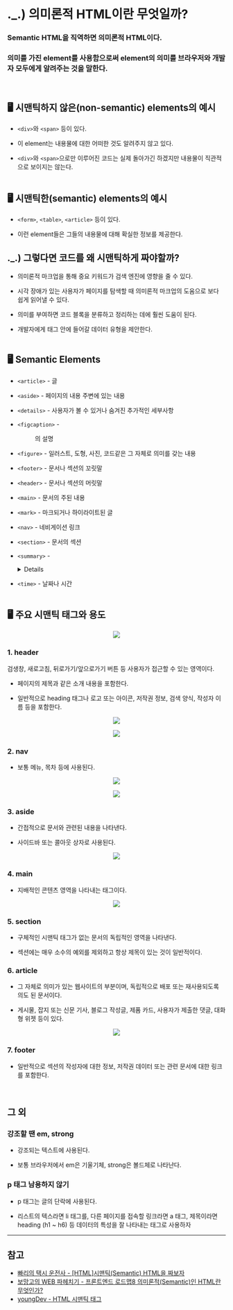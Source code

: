 # ._.) 의미론적 HTML이란 무엇일까?
### Semantic HTML을 직역하면 의미론적 HTML이다.
### 의미를 가진 element를 사용함으로써 element의 의미를 브라우저와 개발자 모두에게 알려주는 것을 말한다.
<br/>

## 🖥 시맨틱하지 않은(non-semantic) elements의 예시
* `<div>`와 `<span>` 등이 있다.

* 이 element는 내용물에 대한 어떠한 것도 알려주지 않고 있다.

* `<div>`와 `<span>`으로만 이루어진 코드는 실제 돌아가긴 하겠지만 내용물이 직관적으로 보이지는 않는다.
<br/><br/>

## 🖥 시맨틱한(semantic) elements의 예시
* `<form>`, `<table>`, `<article>` 등이 있다.

* 이런 element들은 그들의 내용물에 대해 확실한 정보를 제공한다.

## ._.) 그렇다면 코드를 왜 시맨틱하게 짜야할까?
* 의미론적 마크업을 통해 중요 키워드가 검색 엔진에 영향을 줄 수 있다.

* 시각 장애가 있는 사용자가 페이지를 탐색할 때 의미론적 마크업의 도움으로 보다 쉽게 읽어낼 수 있다.

* 의미를 부여하면 코드 블록을 분류하고 정리하는 데에 훨씬 도움이 된다.

* 개발자에게 태그 안에 들어갈 데이터 유형을 제안한다.
<br/><br/>

## 🖥 Semantic Elements
* `<article>` - 글

* `<aside>` - 페이지의 내용 주변에 있는 내용

* `<details>` - 사용자가 볼 수 있거나 숨겨진 추가적인 세부사항

* `<figcaption>` - <figure>의 설명

* `<figure>` - 일러스트, 도형, 사진, 코드같은 그 자체로 의미를 갖는 내용

* `<footer>` - 문서나 섹션의 꼬릿말
  
* `<header>` - 문서나 섹션의 머릿말

* `<main>` - 문서의 주된 내용

* `<mark>` - 마크되거나 하이라이트된 글

* `<nav>` - 네비게이션 링크

* `<section>` - 문서의 섹션

* `<summary>` - <details>를 위한 가시적인 제목

* `<time>` - 날짜나 시간
<br/><br/>
  
## 🖥 주요 시맨틱 태그와 용도
<p align="center">
<img src="./img/semantic.gif">
</p>
  
### __1. header__
검생창, 새로고침, 뒤로가기/앞으로가기 버튼 등 사용자가 접근할 수 있는 영역이다.

  * 페이지의 제목과 같은 소개 내용을 포함한다.

  * 일반적으로 heading 태그나 로고 또는 아이콘, 저작권 정보, 검색 양식, 작성자 이름 등을 포함한다.
  
<p align="center">
<img src="./img/headerEX1.png">
</p>
  
<p align="center">
<img src="./img/headerEX2.png">
</p>
  
### __2. nav__
  * 보통 메뉴, 목차 등에 사용된다.
  
  <p align="center">
<img src="../mg/navEX1.png">
</p>
  
  <p align="center">
<img src="../mg/navEX2.png">
</p>
  
### __3. aside__
  * 간접적으로 문서와 관련된 내용을 나타낸다.
  
  * 사이드바 또는 콜아웃 상자로 사용된다.
  
<p align="center">
<img src="./img/asideEX1.png">
</p>
  
### __4. main__
  * 지배적인 콘텐츠 영역을 나타내는 태그이다. 
  
<p align="center">
<img src="./img/mainEX1.png">
</p>
  
### __5. section__
  * 구체적인 시맨틱 태그가 없는 문서의 독립적인 영역을 나타낸다.
  
  * 섹션에는 매우 소수의 예외를 제외하고 항상 제목이 있는 것이 일반적이다.
  
### __6. article__
  * 그 자체로 의미가 있는 웹사이트의 부분이며, 독립적으로 배포 또는 재사용되도록 의도 된 문서이다.
  
  * 게시물, 잡지 또는 신문 기사, 블로그 작성글, 제품 카드, 사용자가 제출한 댓글, 대화형 위젯 등이 있다.
  
<p align="center">
<img src="./img/articleEX1.png">
</p>
  
### __7. footer__
  * 일반적으로 섹션의 작성자에 대한 정보, 저작권 데이터 또는 관련 문서에 대한 링크를 포함한다.
<br/>
  
## 그 외
### 강조할 땐 em, strong
  * 강조되는 텍스트에 사용된다.
  
  * 보통 브라우저에서 em은 기울기체, strong은 볼드체로 나타난다.

### p 태그 남용하지 않기
  * p 태그는 글의 단락에 사용된다.
  
  * 리스트의 텍스라면 li 태그를, 다른 페이지를 접속할 링크라면 a 태그, 제목이라면 heading (h1 ~ h6) 등 데이터의 특성을 잘 나타내는 태그로 사용하자
  
***
## 참고
* [빠리의 택시 운전사 - [HTML]시맨틱(Semantic) HTML을 짜보자](https://geonlee.tistory.com/96)
* [보망고의 WEB 파헤치기 - 프론트엔드 로드맵8 의미론적(Semantic)인 HTML란 무엇인가?](https://bomango.tistory.com/14)
* [youngDev - HTML 시맨틱 태그](https://velog.io/@syoung125/%EC%8B%9C%EB%A7%A8%ED%8B%B1-%ED%83%9C%EA%B7%B8-Semantic-Tag-%EC%9E%98-%EC%82%AC%EC%9A%A9%ED%95%98%EA%B8%B0)
